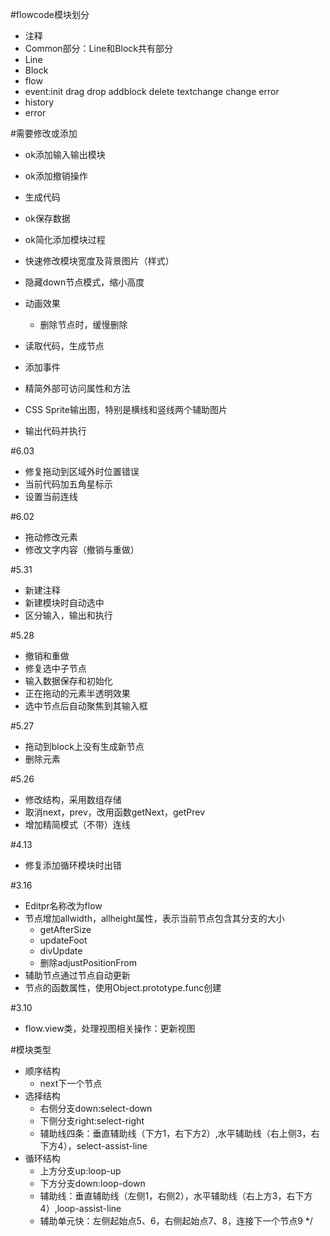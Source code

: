 #flowcode模块划分
 * 注释
 * Common部分：Line和Block共有部分
 * Line
 * Block
 * flow
 * event:init drag drop addblock delete textchange change error
 * history
 * error

#需要修改或添加
  * ok添加输入输出模块
  * ok添加撤销操作
  * 生成代码
  * ok保存数据
  * ok简化添加模块过程
  * 快速修改模块宽度及背景图片（样式）
  * 隐藏down节点模式，缩小高度

  * 动画效果
    * 删除节点时，缓慢删除
  * 读取代码，生成节点
  * 添加事件
  * 精简外部可访问属性和方法
  * CSS Sprite输出图，特别是横线和竖线两个辅助图片
  * 输出代码并执行

#6.03
  * 修复拖动到区域外时位置错误
  * 当前代码加五角星标示
  * 设置当前连线

#6.02
  * 拖动修改元素
  * 修改文字内容（撤销与重做）

#5.31
  * 新建注释
  * 新建模块时自动选中
  * 区分输入，输出和执行

#5.28
  * 撤销和重做
  * 修复选中子节点
  * 输入数据保存和初始化
  * 正在拖动的元素半透明效果
  * 选中节点后自动聚焦到其输入框

#5.27
  * 拖动到block上没有生成新节点
  * 删除元素


#5.26
  * 修改结构，采用数组存储
  * 取消next，prev，改用函数getNext，getPrev
  * 增加精简模式（不带）连线

#4.13
  * 修复添加循环模块时出错

#3.16
  * Editpr名称改为flow
  * 节点增加allwidth，allheight属性，表示当前节点包含其分支的大小
    * getAfterSize
    * updateFoot
    * divUpdate
    * 删除adjustPositionFrom
  * 辅助节点通过节点自动更新
  * 节点的函数属性，使用Object.prototype.func创建

#3.10
  * flow.view类，处理视图相关操作：更新视图


#模块类型
  * 顺序结构
    * next下一个节点
  * 选择结构
    * 右侧分支down:select-down
	* 下侧分支right:select-right
	* 辅助线四条：垂直辅助线（下方1，右下方2）,水平辅助线（右上侧3，右下方4），select-assist-line
  * 循环结构
    * 上方分支up:loop-up
	* 下方分支down:loop-down
	* 辅助线：垂直辅助线（左侧1，右侧2），水平辅助线（右上方3，右下方4）,loop-assist-line
	* 辅助单元快：左侧起始点5、6，右侧起始点7、8，连接下一个节点9 
*/
